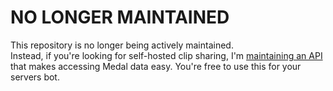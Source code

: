 # NO LONGER MAINTAINED
This repository is no longer being actively maintained.  
Instead, if you're looking for self-hosted clip sharing, I'm [maintaining an API]() that makes accessing Medal data easy. You're free to use this for your servers bot.
